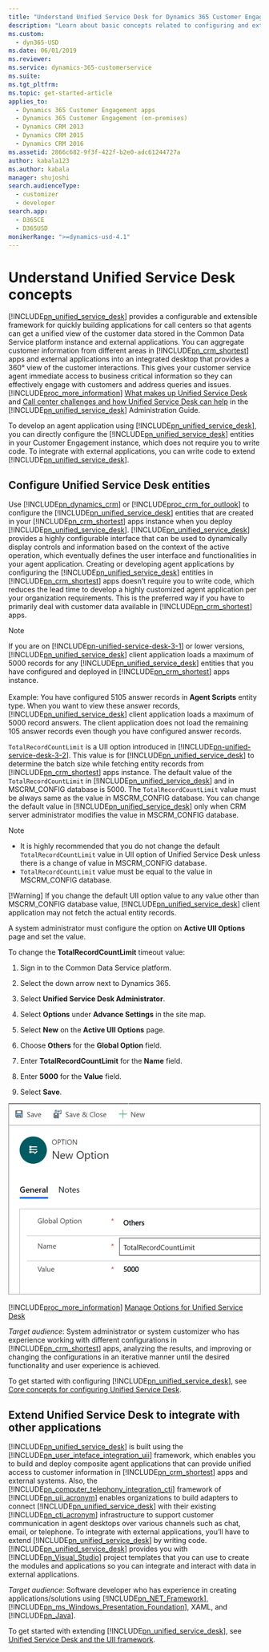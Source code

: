 ```yaml
---
title: "Understand Unified Service Desk for Dynamics 365 Customer Engagement apps concepts | MicrosoftDocs"
description: "Learn about basic concepts related to configuring and extending Unified Service Desk."
ms.custom: 
  - dyn365-USD
ms.date: 06/01/2019
ms.reviewer: 
ms.service: dynamics-365-customerservice
ms.suite: 
ms.tgt_pltfrm: 
ms.topic: get-started-article
applies_to: 
  - Dynamics 365 Customer Engagement apps
  - Dynamics 365 Customer Engagement (on-premises)
  - Dynamics CRM 2013
  - Dynamics CRM 2015
  - Dynamics CRM 2016
ms.assetid: 2866c682-9f3f-422f-b2e0-adc61244727a
author: kabala123
ms.author: kabala
manager: shujoshi
search.audienceType: 
  - customizer
  - developer
search.app: 
  - D365CE
  - D365USD
monikerRange: ">=dynamics-usd-4.1"
---
```

# Understand Unified Service Desk concepts

[!INCLUDE[pn_unified_service_desk](../../includes/pn-unified-service-desk.md)] provides a configurable and extensible framework for quickly building applications for call centers so that agents can get a unified view of the customer data stored in the Common Data Service platform instance and external applications. You can aggregate customer information from different areas in [!INCLUDE[pn_crm_shortest](../../includes/pn-crm-shortest.md)] apps and external applications into an integrated desktop that provides a 360° view of the customer interactions. This gives your customer service agent immediate access to business critical information so they can effectively engage with customers and address queries and issues. [!INCLUDE[proc_more_information](../../includes/proc-more-information.md)] [What makes up Unified Service Desk](admin/overview-unified-service-desk.md#USD) and [Call center challenges and how Unified Service Desk can help](admin/call-center-challenges-how-unified-service-desk-can-help.md) in the [!INCLUDE[pn_unified_service_desk](../../includes/pn-unified-service-desk.md)] Administration Guide.  
  
 To develop an agent application using [!INCLUDE[pn_unified_service_desk](../../includes/pn-unified-service-desk.md)], you can directly configure the  [!INCLUDE[pn_unified_service_desk](../../includes/pn-unified-service-desk.md)] entities in your Customer Engagement instance, which does not require you to write code. To integrate with external applications, you can write code to extend [!INCLUDE[pn_unified_service_desk](../../includes/pn-unified-service-desk.md)].  
  
## Configure Unified Service Desk entities

Use [!INCLUDE[pn_dynamics_crm](../../includes/pn-dynamics-crm.md)] or [!INCLUDE[proc_crm_for_outlook](../../includes/proc-crm-for-outlook.md)] to configure the [!INCLUDE[pn_unified_service_desk](../../includes/pn-unified-service-desk.md)] entities that are created in your [!INCLUDE[pn_crm_shortest](../../includes/pn-crm-shortest.md)] apps instance when you deploy [!INCLUDE[pn_unified_service_desk](../../includes/pn-unified-service-desk.md)]. [!INCLUDE[pn_unified_service_desk](../../includes/pn-unified-service-desk.md)] provides a highly configurable interface that can be used to dynamically display controls and information based on the context of the active operation, which eventually defines the user interface and functionalities in your agent application. Creating or developing agent applications by configuring the [!INCLUDE[pn_unified_service_desk](../../includes/pn-unified-service-desk.md)] entities in [!INCLUDE[pn_crm_shortest](../../includes/pn-crm-shortest.md)] apps doesn’t require you to write code, which reduces the lead time to develop a highly customized agent application per your organization requirements. This is the preferred way if you have to primarily deal with customer data available in [!INCLUDE[pn_crm_shortest](../../includes/pn-crm-shortest.md)] apps.

> [!Note]
> If you are on [!INCLUDE[pn-unified-service-desk-3-1](../../includes/pn-unified-service-desk-3-1.md)] or lower versions, [!INCLUDE[pn_unified_service_desk](../../includes/pn-unified-service-desk.md)] client application loads a maximum of 5000 records for any [!INCLUDE[pn_unified_service_desk](../../includes/pn-unified-service-desk.md)] entities that you have configured and deployed in [!INCLUDE[pn_crm_shortest](../../includes/pn-crm-shortest.md)] apps instance.<br><br>
> Example: You have configured 5105 answer records in **Agent Scripts** entity type. When you want to view these answer records, [!INCLUDE[pn_unified_service_desk](../../includes/pn-unified-service-desk.md)] client application loads a maximum of 5000 record answers. The client application does not load the remaining 105 answer records even though you have configured answer records. 

`TotalRecordCountLimit` is a UII option introduced in [!INCLUDE[pn-unified-service-desk-3-2](../../includes/pn-unified-service-desk-3-2.md)]. This value is for [!INCLUDE[pn_unified_service_desk](../../includes/pn-unified-service-desk.md)] to determine the batch size while fetching entity records from [!INCLUDE[pn_crm_shortest](../../includes/pn-crm-shortest.md)] apps instance. The default value of the `TotalRecordCountLimit` in [!INCLUDE[pn_unified_service_desk](../../includes/pn-unified-service-desk.md)] and in MSCRM\_CONFIG database is 5000. The `TotalRecordCountLimit` value must be always same as the value in MSCRM\_CONFIG database. You can change the default value in [!INCLUDE[pn_unified_service_desk](../../includes/pn-unified-service-desk.md)] only when CRM server administrator modifies the value in MSCRM\_CONFIG database.

> [!Note]
> - It is highly recommended that you do not change the default `TotalRecordCountLimit` value in UII option of Unified Service Desk unless there is a change of value in MSCRM_CONFIG database.
> - `TotalRecordCountLimit` value must be equal to the value in MSCRM\_CONFIG database.
> 
> [!Warning]
> If you change the default UII option value to any value other than MSCRM\_CONFIG database value, [!INCLUDE[pn_unified_service_desk](../../includes/pn-unified-service-desk.md)] client application may not fetch the actual entity records.

A system administrator must configure the option on **Active UII Options** page and set the value.

To change the **TotalRecordCountLimit** timeout value:

1. Sign in to the Common Data Service platform.

2. Select the down arrow next to Dynamics 365.

3. Select **Unified Service Desk Administrator**.

4. Select **Options** under **Advance Settings** in the site map.  

5. Select **New** on the **Active UII Options** page.

6. Choose **Others** for the **Global Option** field.

7. Enter **TotalRecordCountLimit** for the **Name** field.

8. Enter **5000** for the **Value** field.

9. Select **Save**.

![Configure TotalRecordCountLimit](../../unified-service-desk/unified-interface/media/total-record-count-limit.PNG "Configure TotalRecordCountLimit")

[!INCLUDE[proc_more_information](../../includes/proc-more-information.md)] [Manage Options for Unified Service Desk](../../unified-service-desk/admin/manage-options-unified-service-desk.md)

*Target audience*: System administrator or system customizer who has experience working with different configurations in [!INCLUDE[pn_crm_shortest](../../includes/pn-crm-shortest.md)] apps, analyzing the results, and improving or changing the configurations in an iterative manner until the desired functionality and user experience is achieved.

To get started with configuring [!INCLUDE[pn_unified_service_desk](../../includes/pn-unified-service-desk.md)], see [Core concepts for configuring Unified Service Desk](../../unified-service-desk/core-concepts-for-configuring-unified-service-desk.md).
  
## Extend Unified Service Desk to integrate with other applications

[!INCLUDE[pn_unified_service_desk](../../includes/pn-unified-service-desk.md)] is built using the [!INCLUDE[pn_user_inteface_integration_uii](../../includes/pn-user-interface-integration-uii.md)] framework, which enables you to build and deploy composite agent applications that can provide unified access to customer information in [!INCLUDE[pn_crm_shortest](../../includes/pn-crm-shortest.md)] apps and external systems. Also, the [!INCLUDE[pn_computer_telephony_integration_cti](../../includes/pn-computer-telephony-integration-cti.md)] framework of [!INCLUDE[pn_uii_acronym](../../includes/pn-uii-acronym.md)] enables organizations to build adapters to connect [!INCLUDE[pn_unified_service_desk](../../includes/pn-unified-service-desk.md)] with their existing [!INCLUDE[pn_cti_acronym](../../includes/pn-cti-acronym.md)] infrastructure to support customer communication in agent desktops over various channels such as chat, email, or telephone. To integrate with external applications, you’ll have to extend [!INCLUDE[pn_unified_service_desk](../../includes/pn-unified-service-desk.md)] by writing code. [!INCLUDE[pn_unified_service_desk](../../includes/pn-unified-service-desk.md)] provides you with [!INCLUDE[pn_Visual_Studio](../../includes/pn-visual-studio.md)] project templates that you can use to create the modules and applications so you can integrate and interact with data in external applications.  
  
*Target audience*:   Software developer who has experience in creating applications/solutions using [!INCLUDE[pn_NET_Framework](../../includes/pn-net-framework.md)], [!INCLUDE[pn_ms_Windows_Presentation_Foundation](../../includes/pn-ms-windows-presentation-foundation.md)], XAML, and [!INCLUDE[pn_Java](../../includes/pn-java.md)].  

To get started with extending [!INCLUDE[pn_unified_service_desk](../../includes/pn-unified-service-desk.md)], see [Unified Service Desk and the UII framework](../../unified-service-desk/unified-service-desk-uii-framework.md).
